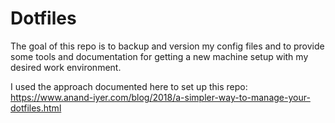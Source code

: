 # Dotfiles

The goal of this repo is to backup and version my config files and to provide some tools and documentation for getting a new machine setup with my desired work environment.

I used the approach documented here to set up this repo: https://www.anand-iyer.com/blog/2018/a-simpler-way-to-manage-your-dotfiles.html
